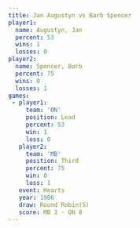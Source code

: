 ```yaml
---
title: Jan Augustyn vs Barb Spencer
player1:             
  name: Augustyn, Jan
  percent: 53        
  wins: 1            
  losses: 0          
player2:             
  name: Spencer, Barb
  percent: 75        
  wins: 0            
  losses: 1          
games:
 - player1:        
     team: 'ON'    
     position: Lead
     percent: 53   
     win: 1        
     loss: 0       
   player2:         
     team: 'MB'     
     position: Third
     percent: 75    
     win: 0         
     loss: 1        
   event: Hearts       
   year: 1986          
   draw: Round Robin(5)
   score: MB 3 - ON 8  
---
```

